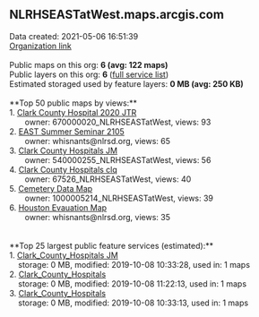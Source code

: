 <h2>NLRHSEASTatWest.maps.arcgis.com</h2> Data created: 2021-05-06 16:51:39 <br /><a target='new' href='https://NLRHSEASTatWest.maps.arcgis.com'>Organization link</a><br /><br />Public maps on this org: <b>6 (avg: 122 maps)</b><br />Public layers on this org: <b>6 </b>(<a target='new' href='https://services.arcgis.com/NkwYVlHTWSY6zGeV/ArcGIS/rest/services'>full service list</a>)<br />Estimated storaged used by feature layers: <b>0 MB (avg: 250 KB)</b><br /><br />**Top 50 public maps by views:**<br />  1. <a target='new' href='https://www.arcgis.com/home/item.html?id=e00f84c035ce46c6b5ae5149b1982af7'>Clark County Hospital 2020 JTR</a> <br />  &nbsp;&nbsp;&nbsp;&nbsp; &nbsp;&nbsp;owner: 670000020_NLRHSEASTatWest, views: 93<br />  2. <a target='new' href='https://www.arcgis.com/home/item.html?id=4c1cef78116c43e79dafc612e3093901'>EAST Summer Seminar 2105</a> <br />  &nbsp;&nbsp;&nbsp;&nbsp; &nbsp;&nbsp;owner: whisnants@nlrsd.org, views: 65<br />  3. <a target='new' href='https://www.arcgis.com/home/item.html?id=9a07054e7a8d4510b76ca594196f0b47'>Clark County Hospitals JM</a> <br />  &nbsp;&nbsp;&nbsp;&nbsp; &nbsp;&nbsp;owner: 540000255_NLRHSEASTatWest, views: 56<br />  4. <a target='new' href='https://www.arcgis.com/home/item.html?id=63b021b0e5744a8bbdf124d55cbac828'>Clark County Hospitals clq</a> <br />  &nbsp;&nbsp;&nbsp;&nbsp; &nbsp;&nbsp;owner: 67526_NLRHSEASTatWest, views: 40<br />  5. <a target='new' href='https://www.arcgis.com/home/item.html?id=f90808d1f7324719ae9ac10b435a31e7'>Cemetery Data Map</a> <br />  &nbsp;&nbsp;&nbsp;&nbsp; &nbsp;&nbsp;owner: 1000005214_NLRHSEASTatWest, views: 39<br />  6. <a target='new' href='https://www.arcgis.com/home/item.html?id=f3faec78c6ed43f19c38225554dc1975'>Houston Evauation Map</a> <br />  &nbsp;&nbsp;&nbsp;&nbsp; &nbsp;&nbsp;owner: whisnants@nlrsd.org, views: 35<br /><br /><br />**Top 25 largest public feature services (estimated):**<br /> 1. <a target='new' href='https://www.arcgis.com/home/item.html?id=939f73d2ca984765ae75e6ec71029bb8'>Clark_County_Hospitals JM</a><br /> &nbsp;&nbsp;&nbsp;&nbsp;storage: 0 MB, modified: 2019-10-08 10:33:28,  used in: 1 maps<br /> 2. <a target='new' href='https://www.arcgis.com/home/item.html?id=c4fa92dc02ff44ff83016e88443cc6ac'>Clark_County_Hospitals</a><br /> &nbsp;&nbsp;&nbsp;&nbsp;storage: 0 MB, modified: 2019-10-08 11:22:13,  used in: 1 maps<br /> 3. <a target='new' href='https://www.arcgis.com/home/item.html?id=c70990abe4f6462eb2768b1e575df99d'>Clark_County_Hospitals</a><br /> &nbsp;&nbsp;&nbsp;&nbsp;storage: 0 MB, modified: 2019-10-08 10:33:13,  used in: 1 maps<br />